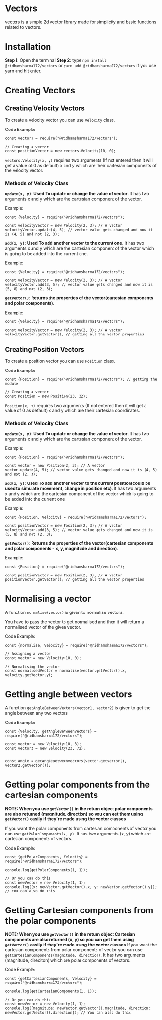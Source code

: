 # Vectors
vectors is a simple 2d vector library made for simplicity and basic functions related to vectors.

# Installation
**Step 1**: Open the terminal
**Step 2**: type `npm install @ridhamsharma172/vectors` or `yarn add @ridhamsharma172/vectors` if you use yarn and hit enter.

# Creating Vectors

## Creating Velocity Vectors
To create a velocity vector you can use `Velocity` class.

Code Example:
```
const vectors = require("@ridhamsharma172/vectors");

// Creating a vector
const positionVector = new vectors.Velocity(10, 0);
```

`vectors.Velocity(x, y)` requires two arguments (If not entered then it will get a value of 0 as default) x and y which are their cartesian components of the velocity vector.

### Methods of Velocity Class

**`update(x, y)`**: **Used To update or change the value of vector**. It has two arguments x and y which are the cartesian component of the vector.

Example:
```
const {Velocity} = require("@ridhamsharma172/vectors");

const velocityVector = new Velocity(2, 3); // A vector
velocityVector.update(4, 5); // vector value gets changed and now it is (4, 5) and not (2, 3);
```

**`add(x, y)`**: **Used To add another vector to the current one**. It has two arguments x and y which are the cartesian component of the vector which is going to be added into the current one.

Example:
```
const {Velocity} = require("@ridhamsharma172/vectors");

const velocityVector = new Velocity(2, 3); // A vector
velocityVector.add(3, 5); // vector value gets changed and now it is (5, 8) and not (2, 3);
```

**`getVector()`**: **Returns the properties of the vector(cartesian components and polar components)**.

Example:
```
const {Velocity} = require("@ridhamsharma172/vectors");

const velocityVector = new Velocity(2, 3); // A vector
velocityVector.getVector(); // getting all the vector properties
```

## Creating Position Vectors
To create a position vector you can use `Position` class.

Code Example:
```
const {Position} = require("@ridhamsharma172/vectors"); // getting the module

// Creating a vector
const Position = new Position(23, 32);
```

`Position(x, y)` requires two arguments (If not entered then it will get a value of 0 as default) x and y which are their cartesian coordinates.

### Methods of Velocity Class

**`update(x, y)`**: **Used To update or change the value of vector**. It has two arguments x and y which are the cartesian component of the vector.

Example:
```
const {Position} = require("@ridhamsharma172/vectors");

const vector = new Position(2, 3); // A vector
vector.update(4, 5); // vector value gets changed and now it is (4, 5) and not (2, 3);
```

**`add(x, y)`**: **Used To add another vector to the current position(could be used to simulate movement, change in position etc)**. It has two arguments x and y which are the cartesian component of the vector which is going to be added into the current one.

Example:
```
const {Position, Velocity} = require("@ridhamsharma172/vectors");

const positionVector = new Position(2, 3); // A vector
velocityVector.add(3, 5); // vector value gets changed and now it is (5, 8) and not (2, 3);
```

**`getVector()`**: **Returns the properties of the vector(cartesian components and polar components - x, y, magnitude and direction)**.

Example:
```
const {Position} = require("@ridhamsharma172/vectors");

const positionVector = new Position(2, 3); // A vector
positionVector.getVector(); // getting all the vector properties
```

# Normalising a vector
A function `normalise(vector)` is given to normalise vectors.

You have to pass the vector to get normalised and then it will return a normalised vector of the given vector.

Code Example:
```
const {normalise, Velocity} = require("@ridhamsharma172/vectors");

// Assigning a vector
const vector = new Velocity(10, 0);

// Normalising the vector
const normalisedVector = normalise(vector.getVector().x, velocity.getVector.y);
```


# Getting angle between vectors
A function `getAngleBetweenVectors(vector1, vector2)` is given to get the angle between any two vectors

Code Example:
```
const {Velocity, getAngleBetweenVectors} = require("@ridhamsharma172/vectors");

const vector = new Velocity(10, 3);
const vector2 = new Velocity(23, 72);


const angle = getAngleBetweenVectors(vector.getVector(), vector2.getVector());
```

# Getting polar components from the cartesian components

**NOTE: When you use `getVector()` in the return object polar components are also returned (magnitude, direction) so you can get them using `getVector()` easily if they're made using the vector classes**

If you want the polar components from cartesian components of vector you can use `getPolarComponents(x, y)`. It has two arguments (x, y) which are cartesian components of vectors.


Code Example:
```
const {getPolarComponents, Velocity} = require("@ridhamsharma172/vectors");

console.log(getPolarComponents(1, 1));

// Or you can do this
const newVector = new Velocity(1, 1);
console.log({x: newVector.getVector().x, y: newVector.getVector().y}); // You can also do this
```


# Getting Cartesian components from the polar components

**NOTE: When you use `getVector()` in the return object Cartesian components are also returned (x, y) so you can get them using `getVector()` easily if they're made using the vector classes**
If you want the cartesian components from polar components of vector you can use `getCartesianComponents(magnitude, direction)`. It has two arguments (magnitude, direciton) which are polar components of vectors.


Code Example:
```
const {getCartesianComponents, Velocity} = require("@ridhamsharma172/vectors");

console.log(getCartesianComponents(1, 1));

// Or you can do this
const newVector = new Velocity(1, 1);
console.log({magnitude: newVector.getVector().magnitude, direction: newVector.getVector().direction}); // You can also do this
```
